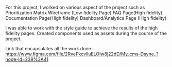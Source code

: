 For this project, I worked on various aspect of the project such as 
Prioritization Matrix
Wireframe (Low fidelity Page)
FAQ Page(High fidelity)
Documentation Page(High fidelity)
Dashboard/Analytics Page (High fidelity)

I was able to work with the style guide to achieve the results of the high fidelity pages. Created components used as assets during the course of the project.

Link that encapsulates all the work done :
 https://www.figma.com/file/2RvePkcvlluELOIw8j22dD/My_cms-Dsyne..?node-id=239%3A41